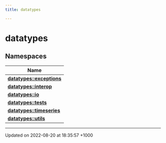 ```yaml
---
title: datatypes

---
```


# datatypes



## Namespaces

| Name           |
| -------------- |
| **[datatypes::exceptions](/cpp/Namespaces/namespacedatatypes_1_1exceptions/)**  |
| **[datatypes::interop](/cpp/Namespaces/namespacedatatypes_1_1interop/)**  |
| **[datatypes::io](/cpp/Namespaces/namespacedatatypes_1_1io/)**  |
| **[datatypes::tests](/cpp/Namespaces/namespacedatatypes_1_1tests/)**  |
| **[datatypes::timeseries](/cpp/Namespaces/namespacedatatypes_1_1timeseries/)**  |
| **[datatypes::utils](/cpp/Namespaces/namespacedatatypes_1_1utils/)**  |






-------------------------------

Updated on 2022-08-20 at 18:35:57 +1000